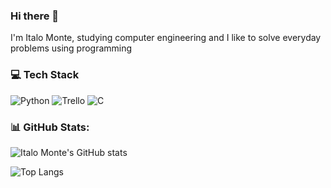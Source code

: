 ### Hi there 👋

I'm Italo Monte, studying computer engineering and I like to solve everyday problems using programming

### 💻 Tech Stack

![Python](https://img.shields.io/badge/python-3670A0?style=for-the-badge&logo=python&logoColor=ffdd54) ![Trello](https://img.shields.io/badge/Trello-%23026AA7.svg?style=for-the-badge&logo=Trello&logoColor=white) ![C](https://img.shields.io/badge/c-%2300599C.svg?style=for-the-badge&logo=c&logoColor=white) 


### 📊 GitHub Stats:
![Italo Monte's GitHub stats](https://github-readme-stats.vercel.app/api?username=italomonte&show_icons=true&theme=radical)

![Top Langs](https://github-readme-stats.vercel.app/api/top-langs/?username=italomonte&layout=compact&theme=radical) 
